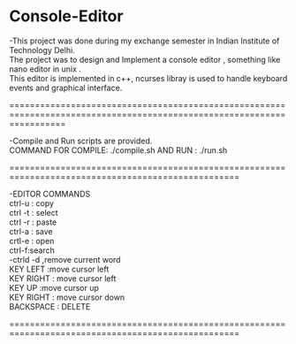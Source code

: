 # Console-Editor

-This project was done during my exchange semester in Indian Institute of Technology Delhi. <br/>
The project was to design and Implement a console editor , something like nano editor in unix . <br/>
This editor is implemented in c++, ncurses libray is used to handle keyboard events and  graphical interface. 

=======================================================================================================================

 -Compile and Run scripts are provided.   
COMMAND FOR COMPILE: ./compile.sh  AND  RUN : ./run.sh

===================================================================================================

-EDITOR COMMANDS <br/> 
ctrl-u : copy <br/> 
ctrl -t : select <br/> 
ctrl -r : paste <br/> 
ctrl-a : save  <br/> 
crtl-e : open <br/> 
ctrl-f:search <br/> 
-ctrld -d ,remove current word <br/> 
KEY LEFT :move cursor left <br/> 
KEY RIGHT : move cursor left <br/> 
KEY UP :move cursor up <br/> 
KEY RIGHT : move cursor down <br/> 
BACKSPACE : DELETE  <br/> 

===================================================================================================
